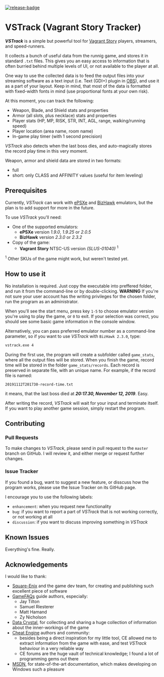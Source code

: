 [![release-badge]][latest-release]

[release-badge]: https://img.shields.io/github/v/release/Rosto75/vstrack?include_prereleases
[latest-release]: https://github.com/Rosto75/vstrack/releases/latest

# VSTrack (Vagrant Story Tracker)
[about-vstrack]: #about-vstrack

***VSTrack*** is a simple but powerful tool for [Vagrant Story][vagrant-game] players, streamers, and speed-runners. 


It collects a bunch of useful data from the runnig game, and stores it in standard `.txt` files. This gives you an easy access to information that is often burried behind multiple levels of UI, or not available to the player at all.

One way to use the collected data is to feed the output files into your streaming software as a text input (i.e. Text (GDI+) plugin in [OBS][obs]), and use it as a part of your layout. Keep in mind, that most of the data is formatted with fixed-width fonts in mind (use proportional fonts at your own risk).

At this moment, you can track the following:
* Weapon, Blade, and Shield stats and properties
* Armor (all slots, plus necklace) stats and properties
* Player stats (HP, MP, RISK, STR, INT, AGL, range, walking/running speed)
* Player location (area name, room name)
* In-game play timer (with 1 second precision)

*VSTrack* also detects when the last boss dies, and auto-magically stores the record play time in this very moment.

Weapon, armor and shield data are stored in two formats:
* full
* short: only CLASS and AFFINITY values (useful for item leveling)

## Prerequisites
[prerequisites]: #prerequisites

Currently, *VSTrack* can work with [ePSXe][epsxe-emulator] and [BizHawk][bizhawk-emulator] emulators, but the plan is to add support for more in the future.

To use *VSTrack* you'll need:
* One of the supported emulators:
	* **ePSXe** version *1.9.0*, *1.9.25* or *2.0.5*
	* **BizHawk** version *2.3.0* or *2.3.2*
* Copy of the game:
	* **Vagrant Story** NTSC-US version *(SLUS-01040)* <sup>1</sup>

<sup>1</sup> Other SKUs of the game might work, but weren't tested yet.

## How to use it
[usage]: #usage

No installation is required. Just copy the executable into preffered folder, and run it from the command-line or by double-clicking. **WARNING** If you're not sure your user account has the writing privileges for the chosen folder, run the program as an administrator. 

When you'll see the start menu, press key `1-5` to choose emulator version you're using to play the game,  or `0` to exit. If your selection was correct, you should see some basic game information in the console window.

Alternatively, you can pass preferred emulator number as a command-line parameter, so if you want to use *VSTrack* with `BizHawk 2.3.0`, type:
```bash
vstrack.exe 4
```

During the first use, the program will create a subfolder called `game_stats`, where all the output files will be stored. When you finish the game, record time will be stored in the folder `game_stats/records`. Each record is preserved in separate file, with an unique name. For example, if the record file is named:
```
20191112T201730-record-time.txt
```
it means, that the last boss died at ***20:17.30, November 12, 2019***. Easy.

After writing the record, *VSTrack* will wait for your input and terminate itself. If you want to play another game session, simply restart the program.



## Contributing
[contributing]: #contributing

### Pull Requests
[pull-requests]: #pull-requests

To make changes to *VSTrack*, please send in pull request to the `master` branch on GitHub. I will review it, and either merge or request further changes.

### Issue Tracker
[issue-tracker]: #issue-tracker

If you found a bug, want to suggest a new feature, or disscuss how the program works, please use the Issue Tracker on its GitHub page.

I encourage you to use the following labels:
* `enhancement`: when you request new functionality
* `bug`: if you want to report a part of *VSTrack* that is not working correctly, or not working at all
* `discussion`: if you want to discuss improving something in *VSTrack* 


## Known Issues
[known-issues]: #known-issues

Everything's fine. Really.


## Acknowledgements
[acknowledgements]: #acknowledgements

I would like to thank:
* [Square-Enix][square-enix] and the game dev team, for creating and publishing such excellent piece of software
* [GameFAQs][game-faqs] guide authors, especially:
  * Jay Tilton
  * Samuel Riesterer
  * Matt Hamand
  * Zy Nicholson
* [Data Crystal][data-crystal], for collecting and sharing a huge collection of information about the inner-workings of the game
* [Cheat Engine][cheat-engine] authors and community:
  * besides being a direct inspiration for my little tool, CE allowed me to extract information from the game with ease, and test *VSTrack* behaviour in a very reliable way 
  * CE forums are the huge vault of technical knowledge; I found a lot of programming gems out there
* [MSDN][msdn], for state-of-the-art documentation, which makes developing on Windows such a pleasure


[vagrant-game]: https://en.wikipedia.org/wiki/Vagrant_Story
[obs]: https://obsproject.com
[epsxe-emulator]: https://www.epsxe.com
[bizhawk-emulator]: http://tasvideos.org/BizHawk.html
[data-crystal]: http://datacrystal.romhacking.net/wiki/Vagrant_Story
[game-faqs]: https://gamefaqs.gamespot.com/ps/914326-vagrant-story/faqs 
[square-enix]: https://www.jp.square-enix.com/game/detail/vagrantstory/
[cheat-engine]: https://www.cheatengine.org
[msdn]: https://msdn.microsoft.com/en-us/